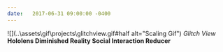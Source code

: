 ```yaml
---
date:   2017-06-31 09:00:00 -0400
---
```


![](..\assets\gif\projects\glitchview.gif#half alt="Scaling Gif")
*Glitch View*
**Hololens Diminished Reality Social Interaction Reducer**